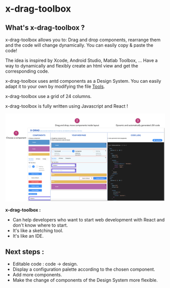 # x-drag-toolbox

## What's x-drag-toolbox ?
x-drag-toolbox allows you to: Drag and drop components, rearrange them and the code will change dynamically. You can easily copy & paste the code!

The idea is inspired by Xcode, Android Studio, Matlab Toolbox, ...
Have a way to dynamically and flexibly create an html view and get the corresponding code.

x-drag-toolbox uses antd components as a Design System. You can easily adapt it to your own by modifying the file [Tools](https://github.com/helabenkhalfallah/x-drag-toolbox/blob/main/src/toolbox/data/Tools.jsx#L1).

x-drag-toolbox use a grid of 24 columns.

x-drag-toolbox is fully written using Javascript and React !

![x-drag-toolbox help](x-drag-help.png)


**x-drag-toolbox :**
- Can help developers who want to start web development with React and don't know where to start.
- It's like a sketching tool.
- It's like an IDE.

## Next steps :
- Editable code : code -> design.
- Display a configuration palette according to the chosen component.
- Add more components.
- Make the change of components of the Design System more flexible.
